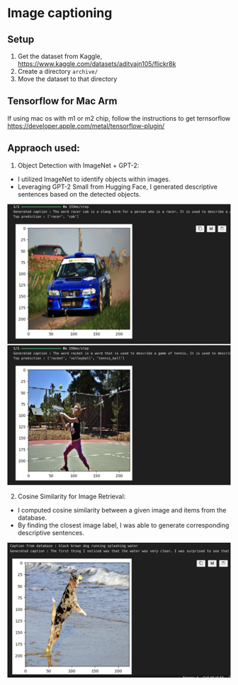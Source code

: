 # Image captioning

## Setup

1. Get the dataset from Kaggle, https://www.kaggle.com/datasets/adityajn105/flickr8k 
2. Create a directory `archive/` 
3. Move the dataset to that directory


## Tensorflow for Mac Arm

If using mac os with m1 or m2 chip, follow the instructions to get ternsorflow https://developer.apple.com/metal/tensorflow-plugin/

## Appraoch used:
1. Object Detection with ImageNet + GPT-2:
 - I utilized ImageNet to identify objects within images.
 - Leveraging GPT-2 Small from Hugging Face, I generated descriptive sentences based on the detected objects.

![Caption from ImageNet1](output/screenshots/1.png)
![Caption from ImageNet1](output/screenshots/3.png)


2. Cosine Similarity for Image Retrieval:
 - I computed cosine similarity between a given image and items from the database.
 - By finding the closest image label, I was able to generate corresponding descriptive sentences.

![Caption from dataset](output/screenshots/2.png)


